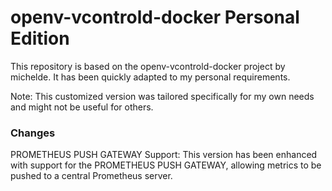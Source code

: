 # openv-vcontrold-docker Personal Edition

This repository is based on the openv-vcontrold-docker project by michelde. It has been quickly adapted to my personal requirements.

Note: This customized version was tailored specifically for my own needs and might not be useful for others.

### Changes
PROMETHEUS PUSH GATEWAY Support: This version has been enhanced with support for the PROMETHEUS PUSH GATEWAY, allowing metrics to be pushed to a central Prometheus server.
